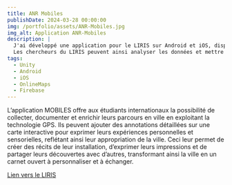 ```yaml
---
title: ANR Mobiles
publishDate: 2024-03-28 00:00:00
img: /portfolio/assets/ANR-Mobiles.jpg
img_alt: Application ANR-Mobiles
description: |
  J'ai développé une application pour le LIRIS sur Android et iOS, disponible sur les stores, destinés aux étudiants étrangers de Lyon qui découvrent la ville.
  Les chercheurs du LIRIS peuvent ainsi analyser les données et mettre en place un système de recommandations.
tags:
  - Unity
  - Android
  - iOS
  - OnlineMaps
  - Firebase
---
```


L’application MOBILES offre aux étudiants internationaux la possibilité de collecter, documenter et enrichir leurs parcours en ville en exploitant la technologie GPS. Ils peuvent ajouter des annotations détaillées sur une carte interactive pour exprimer leurs expériences personnelles et sensorielles, reflétant ainsi leur appropriation de la ville. Ceci leur permet de créer des récits de leur installation, d’exprimer leurs impressions et de partager leurs découvertes avec d’autres, transformant ainsi la ville en un carnet ouvert à personnaliser et à échanger.

<a href ="https://mobiles-projet.huma-num.fr/lapplication/" target="_blank">Lien vers le LIRIS</a> 
